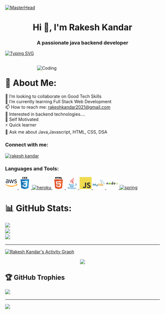 [![MasterHead](https://media-fastly.hackerearth.com/media/hackathon/paypal-java-backend-developer-assesment/images/fbf8b994b2-Paypal_cover_image_Java_Backend.png)](https://rakesh7063.io)
<h1 align="center">Hi 👋, I'm Rakesh Kandar</h1>

<h3 align="center">A passionate java backend developer</h3>
<p>
<a href="https://git.io/typing-svg"><img src="https://readme-typing-svg.demolab.com?font=Fira+Code&size=24&duration=4000&pause=1000&color=F70000&background=FFFFFF00&width=500&height=51&lines=Full+Stack+Web+Developer;Rising+Java+Developer;Always+Learning+New+Things" alt="Typing SVG" /></a>
</p>
</br>
<img align="right" alt="Coding" width="400" src="https://cdn.dribbble.com/users/1162077/screenshots/3848914/programmer.gif">

# 💫 About Me:
👯 I’m looking to collaborate on Good Tech Skills<br>🌱 I’m currently learning Full Stack Web Development<br>📫 How to reach me: rakeshkandar2021@gmail.com<br>👯 Interested in backend technologies....<br>👯 Self Motivated<br>⚡ Quick learner<br>💬 Ask me about Java,Javascript, HTML, CSS, DSA

<h3 align="left">Connect with me:</h3>
<p align="left">
<a href="linkedin.com/in/rakesh-kandar-180a58244/" target="blank"><img align="center" src="https://raw.githubusercontent.com/rahuldkjain/github-profile-readme-generator/master/src/images/icons/Social/linked-in-alt.svg" alt="rakesh kandar" height="30" width="40" /></a>
</p>

<h3 align="left">Languages and Tools:</h3>
<p align="left"> <a href="https://aws.amazon.com" target="_blank" rel="noreferrer"> <img src="https://raw.githubusercontent.com/devicons/devicon/master/icons/amazonwebservices/amazonwebservices-original-wordmark.svg" alt="aws" width="40" height="40"/> </a> <a href="https://www.w3schools.com/css/" target="_blank" rel="noreferrer"> <img src="https://raw.githubusercontent.com/devicons/devicon/master/icons/css3/css3-original-wordmark.svg" alt="css3" width="40" height="40"/> </a> <a href="https://heroku.com" target="_blank" rel="noreferrer"> <img src="https://www.vectorlogo.zone/logos/heroku/heroku-icon.svg" alt="heroku" width="40" height="40"/> </a> <a href="https://www.w3.org/html/" target="_blank" rel="noreferrer"> <img src="https://raw.githubusercontent.com/devicons/devicon/master/icons/html5/html5-original-wordmark.svg" alt="html5" width="40" height="40"/> </a> <a href="https://www.java.com" target="_blank" rel="noreferrer"> <img src="https://raw.githubusercontent.com/devicons/devicon/master/icons/java/java-original.svg" alt="java" width="40" height="40"/> </a> <a href="https://developer.mozilla.org/en-US/docs/Web/JavaScript" target="_blank" rel="noreferrer"> <img src="https://raw.githubusercontent.com/devicons/devicon/master/icons/javascript/javascript-original.svg" alt="javascript" width="40" height="40"/> </a> <a href="https://www.mysql.com/" target="_blank" rel="noreferrer"> <img src="https://raw.githubusercontent.com/devicons/devicon/master/icons/mysql/mysql-original-wordmark.svg" alt="mysql" width="40" height="40"/> </a> <a href="https://nodejs.org" target="_blank" rel="noreferrer"> <img src="https://raw.githubusercontent.com/devicons/devicon/master/icons/nodejs/nodejs-original-wordmark.svg" alt="nodejs" width="40" height="40"/> </a> <a href="https://spring.io/" target="_blank" rel="noreferrer"> <img src="https://www.vectorlogo.zone/logos/springio/springio-icon.svg" alt="spring" width="40" height="40"/> </a> </p>

# 📊 GitHub Stats:
![](https://github-readme-stats.vercel.app/api?username=rakesh7063&theme=dark&hide_border=false&include_all_commits=true&count_private=true)<br/>
![](https://github-readme-streak-stats.herokuapp.com/?user=rakesh7063&theme=dark&hide_border=false)<br/>
![](https://github-readme-stats.vercel.app/api/top-langs/?username=rakesh7063&theme=dark&hide_border=false&include_all_commits=true&count_private=true&layout=compact)

---

<a href="https://github.com/rakesh7063/github-readme-activity-graph"><img alt="Rakesh Kandar's Activity Graph" src="https://denvercoder1-activity-graph.herokuapp.com/graph/?username=rakesh7063&bg_color=1F222E&color=F8D866&line=F85D7F&point=FFFFFF&hide_border=true" /></a>


<p align="center">
<a href="https://github.com/rakesh7063"><span>
<img align="center" src="https://github-profile-summary-cards.vercel.app/api/cards/profile-details?username=rakesh7063&theme=dracula" />
</span></a> </p>



## 🏆 GitHub Trophies
![](https://github-profile-trophy.vercel.app/?username=rakesh7063&theme=radical&no-frame=false&no-bg=false&margin-w=4)

---
[![](https://visitcount.itsvg.in/api?id=rakesh7063&icon=0&color=0)](https://visitcount.itsvg.in)
